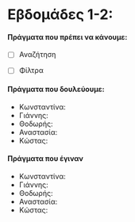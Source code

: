 # Εβδομάδες 1-2:
#### Πράγματα που πρέπει να κάνουμε:
 - [ ] Αναζήτηση
 - [ ] Φίλτρα


#### Πράγματα που δουλεύουμε:

* Κωνσταντίνα:
* Γιάννης:
* Θοδωρής:
* Αναστασία:
* Κώστας:

#### Πράγματα που έγιναν

* Κωνσταντίνα:
* Γιάννης:
* Θοδωρής:
* Αναστασία:
* Κώστας:
